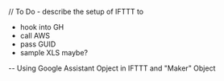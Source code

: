// To Do - describe the setup of IFTTT to 
- hook into GH
- call AWS
- pass GUID
- sample XLS maybe?



-- Using Google Assistant Opject in IFTTT and "Maker" Object